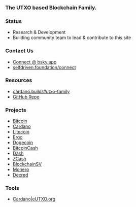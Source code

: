 ### The UTXO based Blockchain Family.

### Status
- Research & Development
- Building community team to lead & contribute to this site

### Contact Us
- [Connect @ bsky.app](https://bsky.app/profile/markbyers.selfdriven.social)
- [selfdriven.foundation/connect](https://selfdriven.foundation/connect)

### Resources
- [cardano.build/#utxo-family](https://cardano.build/#utxo-family)
- [GitHub Repo](https://github.com/selfdriven-foundation/utxo-family)

### Projects
- [Bitcoin](https://bitcoin.org)
- [Cardano](https://cardano.org)
- [Litecoin](https://litecoin.org)
- [Ergo](https://ergoplatform.org)
- [Dogecoin](https://dogecoin.com)
- [BitcoinCash](https://bitcoincash.org)
- [Dash](https://www.dash.org)
- [ZCash](https://z.cash)
- [BlockchainSV](https://bitcoinsv.com)
- [Monero](https://www.getmonero.org)
- [Decred](https://decred.org)


### Tools
- [Cardano|eUTXO.org](https://eutxo.org)
